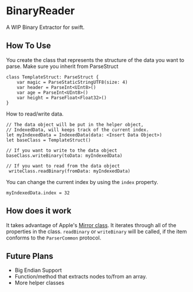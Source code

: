 # BinaryReader

A WIP Binary Extractor for swift.

## How To Use

You create the class that represents the structure of the data you want to parse. Make sure you inherit from ParseStruct
```
class TemplateStruct: ParseStruct {
    var magic = ParseStaticStringUTF8(size: 4)
    var header = ParseInt<UInt8>()
    var age = ParseInt<UInt8>()
    var height = ParseFloat<Float32>()
}
```

How to read/write data.
```
// The data object will be put in the helper object,
// IndexedData, will keeps track of the current index.
let myIndexedData = IndexedData(data: <Insert Data Object>)
let baseClass = TemplateStruct()

// If you want to write to the data object
baseClass.writeBinary(toData: myIndexedData)

// If you want to read from the data object
 writeClass.readBinary(fromData: myIndexedData)
```

You can change the current index by using the `index` property.
```
myIndexedData.index = 32
```

## How does it work

It takes advantage of Apple's [Mirror class](https://developer.apple.com/documentation/swift/mirror). It iterates through all of the properties in the class. `readBinary` or `writeBinary` will be called, if the item conforms to the `ParserCommon` protocol.

## Future Plans

* Big Endian Support
* Function/method that extracts nodes to/from an array.
* More helper classes
